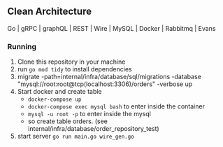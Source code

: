 ## Clean Architecture
Go | gRPC | graphQL | REST | Wire | MySQL | Docker | Rabbitmq | Evans


### Running
1. Clone this repository in your machine
2. run `go mod tidy` to install dependencies
3. migrate -path=internal/infra/database/sql/migrations -database "mysql://root:root@tcp(localhost:3306)/orders" -verbose up
4. Start docker and create table
   - `docker-compose up`
   - `docker-compose exec mysql bash` to enter inside the container
   - `mysql -u root -p` to enter inside the mysql
   - so create table orders. (see internal/infra/database/order_repository_test)
5. start server `go run main.go wire_gen.go`
